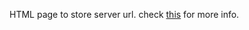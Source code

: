 HTML page to store server url. check [this](https://github.com/amitmakkad/btp_android_networking_2) for more info.
